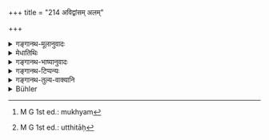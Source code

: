 +++
title = "214 अविद्वांसम् अलम्"

+++

<details><summary>गङ्गानथ-मूलानुवादः</summary>

In this world women are capable op leading astray the ignorant, as well as the learned, who becomes a servile follower of desire and passion.—(214)
</details>

<details><summary>मेधातिथिः</summary>

न चैतन् मन्तव्यम्- "नियमितानि येन चिरम् इन्द्रियाणि, अतिगुरुपातकं गुरुदारेषु दुष्टेन भावेन प्रेक्षणम् अपीति य एवं वेद तस्य न दोषः पादस्पर्शादौ" इति । यत एवंविधान् अपि दोषान् यो जानीते, यो वा न किंचिज् जानीते, तौ स्त्रीविषये समानौ । यतो नात्र विद्वत्ता प्रभवति । शक्नुवन्ति स्त्रियः सर्वं **उत्पथम्**[^५३४] अमार्गं लोकशास्त्रविरुद्धं विषयं **नेतुं** प्रापयितुं **कामक्रोधवशानुगं** सन्तम् । कामक्रोधाभ्यां यः संबध्यत इत्य् अर्थः । 


[^५३४]:
     M G 1st ed.: mukhyam

- अवथाविशेषोपलक्षणार्थं चैतत् । अत्यन्तबालं अत्यन्तवृद्धं च प्राप्तयोगप्रकर्षणं च वर्जयित्वा, येन निरन्वयम् उच्छिन्ना[^५३५] संसारपुरुषधर्मास् तद्व्यतिरेकेण, न कश्चित् पुरुषो ऽस्ति यः स्त्रीभिर् नाकृष्यते, अयः कान्तेनेव लोहः । न चात्र स्त्रीणां प्रभविष्णुता, वस्तुस्वाभाव्यात् तरुणीजनदर्शने पुंसाम् उन्मथ्यते चित्तम्, विशेषतो ब्रह्मचारिणाम् ॥ २.२१४ ॥


[^५३५]:
     M G 1st ed.: utthitāḥ
</details>

<details><summary>गङ्गानथ-भाष्यानुवादः</summary>

It should not be thought that the person who has full control over his organs and who is fully aware that even locking at the Teacher’s wife with impure motives is a heinous offence, incurs no danger by touching her feet. Because so far as women are concerned, the person cognisant of the grievousness of the sin, as well as the person not so cognisant, both are equal; for no amount of learning is any use in this matter; women are capable of leading astray—on the wrong path, contrary to usage and scriptures—all men.

‘*Who becomes a servile follower of desire and passion*,’—Who becomes contaminated with desire and passion. This epithet only serves to indicate a particular condition of man. Barring the too young and too old, and one who has reached the highest stage of Yoga, there is no one, with the exception of one who has entirely destroyed his human susceptibilities, who is not attracted by women, just as iron is attracted by the magnet. This is not due to any powerful influence intentionally exercised; it is in the very nature of things that at the sight of a young woman, the mind of man becomes upset, specially that of young students.—(214)
</details>

<details><summary>गङ्गानथ-टिप्पन्यः</summary>

This verse is quoted in *Smṛticandrikā* (Saṃskāra, p. 104) as laying down the reason why the young wife of the Teacher should not be touched in the feet by the young pupil, the meaning being—‘Because women are capable of leading the learned as well as the ignorant man, who may yield to to physical desires and other weaknesses’.
</details>

<details><summary>गङ्गानथ-तुल्य-वाक्यानि</summary>

**(verses 213-215)  
**

See Comparative notes for [Verse 2.213].
</details>

<details><summary>Bühler</summary>

214	For women are able to lead astray in (this) world not only a fool, but even a learned man, and (to make) him a slave of desire and anger.
</details>
